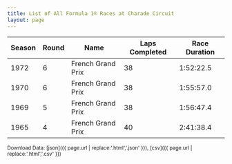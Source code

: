 ```yaml
---
title: List of All Formula 1® Races at Charade Circuit
layout: page
---
```


| Season | Round | Name | Laps Completed | Race Duration |
|--|--|--|--|--|
| 1972 | 6 | French Grand Prix | 38 | 1:52:22.5 |
| 1970 | 6 | French Grand Prix | 38 | 1:55:57.0 |
| 1969 | 5 | French Grand Prix | 38 | 1:56:47.4 |
| 1965 | 4 | French Grand Prix | 40 | 2:41:38.4 |

<small>Download Data: [json]({{ page.url | replace:'.html','.json' }}), [csv]({{ page.url | replace:'.html','.csv' }})</small>
